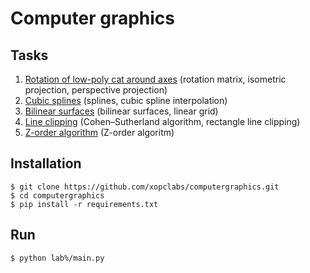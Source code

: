 # Computer graphics
## Tasks
1. [Rotation of low-poly cat around axes](https://github.com/xopclabs/computergraphics/tree/master/lab1) (rotation matrix, isometric projection, perspective projection)
2. [Cubic splines](https://github.com/xopclabs/computergraphics/tree/master/lab2) (splines, cubic spline interpolation)
3. [Bilinear surfaces](https://github.com/xopclabs/computergraphics/tree/master/lab3) (bilinear surfaces, linear grid)
4. [Line clipping](https://github.com/xopclabs/computergraphics/tree/master/lab4) (Cohen–Sutherland algorithm, rectangle line clipping)
5. [Z-order algorithm](https://github.com/xopclabs/computergraphics/tree/master/lab5) (Z-order algoritm)
## Installation
```
$ git clone https://github.com/xopclabs/computergraphics.git
$ cd computergraphics
$ pip install -r requirements.txt
```
## Run
```
$ python lab%/main.py
```

